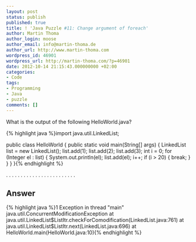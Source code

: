 ```yaml
---
layout: post
status: publish
published: true
title: ! 'Java Puzzle #11: Change argument of foreach'
author: Martin Thoma
author_login: moose
author_email: info@martin-thoma.de
author_url: http://www.martin-thoma.com
wordpress_id: 46901
wordpress_url: http://martin-thoma.com/?p=46901
date: 2012-10-14 21:15:43.000000000 +02:00
categories:
- Code
tags:
- Programming
- Java
- puzzle
comments: []
---
```

What is the output of the following HelloWorld.java?

{% highlight java %}import java.util.LinkedList;

public class HelloWorld {
    public static void main(String[] args) {
        LinkedList<Integer> list = new LinkedList<Integer>();
        list.add(1);
        list.add(2);
        list.add(3);
        int i = 0;
        for (Integer el : list) {
            System.out.println(el);
            list.add(el);
            i++;
            if (i > 20) {
                break;
            }
        }
    }
}{% endhighlight %}


.
.
.
.
.
.
.
.
.
.
.
.
.
.
.
.
.
.
.
.
.
.
.
.

<h2>Answer</h2>
{% highlight java %}1
Exception in thread "main" java.util.ConcurrentModificationException
	at java.util.LinkedList$ListItr.checkForComodification(LinkedList.java:761)
	at java.util.LinkedList$ListItr.next(LinkedList.java:696)
	at HelloWorld.main(HelloWorld.java:10){% endhighlight %}
